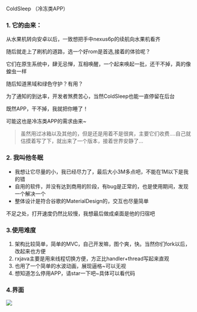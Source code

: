 ColdSleep （冷冻类APP）

### 1. 它的由来：
从水果机转向安卓以后，一致想把手中nexus6p的续航向水果机看齐

随后就走上了刷机的道路，选一个好rom是首选,接着的体验呢？

它们在原生系统中，肆无忌惮，互相唤醒，一个起来唤起一批，还干不掉，真的像蝗虫一样

随后知道黑域和绿色守护？有用？

为了通知的到达率，开发者煞费苦心，当然ColdSleep也能一直停留在后台

既然APP，干不掉，我就把你睡了！

可能这也是冷冻类APP的需求由来~

> 虽然用过冰箱以及其他的，但是还是用着不是很爽，主要它们收费....自己就估摸着写了下，就出来了一个版本，接着世界安静了...

### 2. 我叫他冬眠

- 我想让它尽量的小，我已经尽力了，最后大小3M多点吧，不能在1M以下是我的错
- 自用的软件，并没有达到商用的阶段，有bug是正常的，也是使用期间，发现一个解决一个
- 整体设计是符合谷歌的MaterialDesign的，交互也尽量简单

不足之处，打开速度仍然比较慢，我想最后做成桌面是他的归宿吧



### 3.使用难度

1. 架构比较简单，简单的MVC，自己开发嘛，图个爽，快。当然你们fork以后，改起来也方便
1. rxjava主要是用来线程切换方便，方正比handler+thread写起来直观
1. 也用了一个简单的水波动画，展现逼格~可以无视
1. 想知道怎么停用APP，请star一下吧~具体可以看代码


### 4.界面

![](https://i.imgur.com/z9yczH7.jpg)
